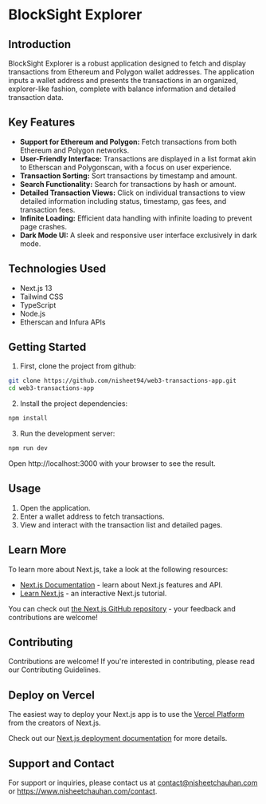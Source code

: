 # BlockSight Explorer

## Introduction
BlockSight Explorer is a robust application designed to fetch and display transactions from Ethereum and Polygon wallet addresses. The application inputs a wallet address and presents the transactions in an organized, explorer-like fashion, complete with balance information and detailed transaction data.

## Key Features
- **Support for Ethereum and Polygon:** Fetch transactions from both Ethereum and Polygon networks.
- **User-Friendly Interface:** Transactions are displayed in a list format akin to Etherscan and Polygonscan, with a focus on user experience.
- **Transaction Sorting:** Sort transactions by timestamp and amount.
- **Search Functionality:** Search for transactions by hash or amount.
- **Detailed Transaction Views:** Click on individual transactions to view detailed information including status, timestamp, gas fees, and transaction fees.
- **Infinite Loading:** Efficient data handling with infinite loading to prevent page crashes.
- **Dark Mode UI:** A sleek and responsive user interface exclusively in dark mode.

## Technologies Used
- Next.js 13
- Tailwind CSS
- TypeScript
- Node.js
- Etherscan and Infura APIs

## Getting Started

1. First, clone the project from github:

```sh
git clone https://github.com/nisheet94/web3-transactions-app.git
cd web3-transactions-app
```

2. Install the project dependencies:

```sh
npm install
```

3. Run the development server:

```sh
npm run dev
```

Open http://localhost:3000 with your browser to see the result.

## Usage
1. Open the application.
2. Enter a wallet address to fetch transactions.
3. View and interact with the transaction list and detailed pages.

## Learn More

To learn more about Next.js, take a look at the following resources:

- [Next.js Documentation](https://nextjs.org/docs) - learn about Next.js features and API.
- [Learn Next.js](https://nextjs.org/learn) - an interactive Next.js tutorial.

You can check out [the Next.js GitHub repository](https://github.com/vercel/next.js/) - your feedback and contributions are welcome!

## Contributing
Contributions are welcome! If you're interested in contributing, please read our Contributing Guidelines.

## Deploy on Vercel

The easiest way to deploy your Next.js app is to use the [Vercel Platform](https://vercel.com/new?utm_medium=default-template&filter=next.js&utm_source=create-next-app&utm_campaign=create-next-app-readme) from the creators of Next.js.

Check out our [Next.js deployment documentation](https://nextjs.org/docs/deployment) for more details.

## Support and Contact
For support or inquiries, please contact us at contact@nisheetchauhan.com or https://www.nisheetchauhan.com/contact.

